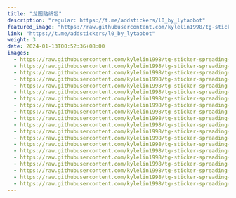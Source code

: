 ```yaml
---
title: "龙图贴纸包"
description: "regular: https://t.me/addstickers/l0_by_lytaobot"
featured_image: "https://raw.githubusercontent.com/kylelin1998/tg-sticker-spreading-worldwide-images/main/img/e35d5b64-31f8-406a-8086-ebee6cdc63f1.jpg"
link: "https://t.me/addstickers/l0_by_lytaobot"
weight: 3
date: 2024-01-13T00:52:36+08:00
images:
  - https://raw.githubusercontent.com/kylelin1998/tg-sticker-spreading-worldwide-images/main/img/e35d5b64-31f8-406a-8086-ebee6cdc63f1.jpg
  - https://raw.githubusercontent.com/kylelin1998/tg-sticker-spreading-worldwide-images/main/img/dec636f1-76c7-40d3-976c-aa6def869b8c.jpg
  - https://raw.githubusercontent.com/kylelin1998/tg-sticker-spreading-worldwide-images/main/img/5a63fefa-5d40-4aaf-a379-06c2f606a195.jpg
  - https://raw.githubusercontent.com/kylelin1998/tg-sticker-spreading-worldwide-images/main/img/45f6013f-924e-446a-a899-549c0169e1f7.jpg
  - https://raw.githubusercontent.com/kylelin1998/tg-sticker-spreading-worldwide-images/main/img/62caf349-0875-4be8-b318-cca831c128b1.jpg
  - https://raw.githubusercontent.com/kylelin1998/tg-sticker-spreading-worldwide-images/main/img/194e5a3f-204f-4aa8-a4e3-62600436b803.jpg
  - https://raw.githubusercontent.com/kylelin1998/tg-sticker-spreading-worldwide-images/main/img/37fd5f98-dfd9-43a9-ac89-850903df7519.jpg
  - https://raw.githubusercontent.com/kylelin1998/tg-sticker-spreading-worldwide-images/main/img/4644d9b2-dd0f-47a4-aef5-d64527df7a2b.jpg
  - https://raw.githubusercontent.com/kylelin1998/tg-sticker-spreading-worldwide-images/main/img/9fda8939-ad2e-43b0-919c-c24794e13573.jpg
  - https://raw.githubusercontent.com/kylelin1998/tg-sticker-spreading-worldwide-images/main/img/f8098cd6-3a52-412d-a998-6ced552ba68f.jpg
  - https://raw.githubusercontent.com/kylelin1998/tg-sticker-spreading-worldwide-images/main/img/1558669b-4088-4c61-8eb5-c138e5ffcb6a.jpg
  - https://raw.githubusercontent.com/kylelin1998/tg-sticker-spreading-worldwide-images/main/img/6085ca7c-af54-421b-97a9-f9bc20bc914a.jpg
  - https://raw.githubusercontent.com/kylelin1998/tg-sticker-spreading-worldwide-images/main/img/429697ae-18c0-419b-8973-e3631c90a60f.jpg
  - https://raw.githubusercontent.com/kylelin1998/tg-sticker-spreading-worldwide-images/main/img/393175a4-8aa2-4239-8732-71897f1db607.jpg
  - https://raw.githubusercontent.com/kylelin1998/tg-sticker-spreading-worldwide-images/main/img/f28b5ef4-c9ef-4856-aff4-dd69413764aa.jpg
  - https://raw.githubusercontent.com/kylelin1998/tg-sticker-spreading-worldwide-images/main/img/a89dc313-2bc3-4498-abc4-7080ffde1a17.jpg
  - https://raw.githubusercontent.com/kylelin1998/tg-sticker-spreading-worldwide-images/main/img/005464bd-8eca-4516-8819-9cc2b0f89378.jpg
  - https://raw.githubusercontent.com/kylelin1998/tg-sticker-spreading-worldwide-images/main/img/6a2c39d6-305e-40f6-aad9-fb4112584c30.jpg
  - https://raw.githubusercontent.com/kylelin1998/tg-sticker-spreading-worldwide-images/main/img/6ef30a55-f238-489e-a254-eec9ff81fd6f.jpg
  - https://raw.githubusercontent.com/kylelin1998/tg-sticker-spreading-worldwide-images/main/img/d1ec46ba-4824-416e-9348-7707b633057c.jpg
---
```

